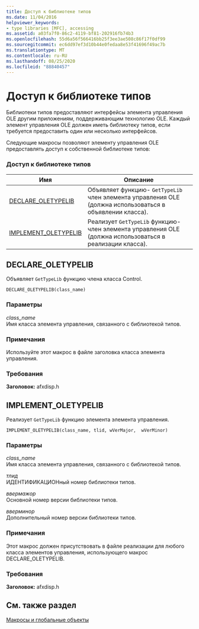 ```yaml
---
title: Доступ к библиотеке типов
ms.date: 11/04/2016
helpviewer_keywords:
- type libraries [MFC], accessing
ms.assetid: a03fa7f0-86c2-4119-bf81-202916fb74b3
ms.openlocfilehash: 55d6a56f566416bb25f3ee3ae508c86f17f0df99
ms.sourcegitcommit: ec6dd97ef3d10b44e0fedaa8e53f41696f49ac7b
ms.translationtype: MT
ms.contentlocale: ru-RU
ms.lasthandoff: 08/25/2020
ms.locfileid: "88840457"
---
```

# <a name="type-library-access"></a>Доступ к библиотеке типов

Библиотеки типов предоставляют интерфейсы элемента управления OLE другим приложениям, поддерживающим технологию OLE. Каждый элемент управления OLE должен иметь библиотеку типов, если требуется предоставить один или несколько интерфейсов.

Следующие макросы позволяют элементу управления OLE предоставлять доступ к собственной библиотеке типов:

### <a name="type-library-access"></a>Доступ к библиотеке типов

|Имя|Описание|
|-|-|
|[DECLARE_OLETYPELIB](#declare_oletypelib)|Объявляет функцию- `GetTypeLib` член элемента управления OLE (должна использоваться в объявлении класса).|
|[IMPLEMENT_OLETYPELIB](#implement_oletypelib)|Реализует `GetTypeLib` функцию-член элемента управления OLE (должна использоваться в реализации класса).|

## <a name="declare_oletypelib"></a><a name="declare_oletypelib"></a> DECLARE_OLETYPELIB

Объявляет `GetTypeLib` функцию члена класса Control.

```
DECLARE_OLETYPELIB(class_name)
```

### <a name="parameters"></a>Параметры

*class_name*<br/>
Имя класса элемента управления, связанного с библиотекой типов.

### <a name="remarks"></a>Примечания

Используйте этот макрос в файле заголовка класса элемента управления.

### <a name="requirements"></a>Требования

**Заголовок:** afxdisp.h

## <a name="implement_oletypelib"></a><a name="implement_oletypelib"></a> IMPLEMENT_OLETYPELIB

Реализует `GetTypeLib` функцию элемента элемента управления.

```
IMPLEMENT_OLETYPELIB(class_name, tlid, wVerMajor,  wVerMinor)
```

### <a name="parameters"></a>Параметры

*class_name*<br/>
Имя класса элемента управления, связанного с библиотекой типов.

*тлид*<br/>
ИДЕНТИФИКАЦИОНный номер библиотеки типов.

*ввермажор*<br/>
Основной номер версии библиотеки типов.

*вверминор*<br/>
Дополнительный номер версии библиотеки типов.

### <a name="remarks"></a>Примечания

Этот макрос должен присутствовать в файле реализации для любого класса элементов управления, использующего макрос DECLARE_OLETYPELIB.

### <a name="requirements"></a>Требования

**Заголовок:** afxdisp.h

## <a name="see-also"></a>См. также раздел

[Макросы и глобальные объекты](../../mfc/reference/mfc-macros-and-globals.md)
